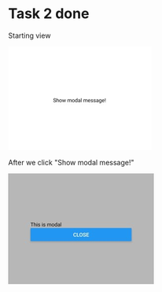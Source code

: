 # Task 2 done

Starting view

![screenshot1](./img/aa2.jpg)

After we click "Show modal message!"

![screenshot2](./img/aa1.jpg)